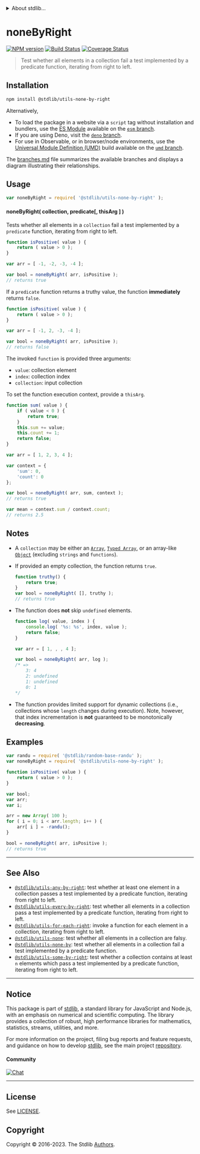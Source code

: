 <!--

@license Apache-2.0

Copyright (c) 2018 The Stdlib Authors.

Licensed under the Apache License, Version 2.0 (the "License");
you may not use this file except in compliance with the License.
You may obtain a copy of the License at

   http://www.apache.org/licenses/LICENSE-2.0

Unless required by applicable law or agreed to in writing, software
distributed under the License is distributed on an "AS IS" BASIS,
WITHOUT WARRANTIES OR CONDITIONS OF ANY KIND, either express or implied.
See the License for the specific language governing permissions and
limitations under the License.

-->


<details>
  <summary>
    About stdlib...
  </summary>
  <p>We believe in a future in which the web is a preferred environment for numerical computation. To help realize this future, we've built stdlib. stdlib is a standard library, with an emphasis on numerical and scientific computation, written in JavaScript (and C) for execution in browsers and in Node.js.</p>
  <p>The library is fully decomposable, being architected in such a way that you can swap out and mix and match APIs and functionality to cater to your exact preferences and use cases.</p>
  <p>When you use stdlib, you can be absolutely certain that you are using the most thorough, rigorous, well-written, studied, documented, tested, measured, and high-quality code out there.</p>
  <p>To join us in bringing numerical computing to the web, get started by checking us out on <a href="https://github.com/stdlib-js/stdlib">GitHub</a>, and please consider <a href="https://opencollective.com/stdlib">financially supporting stdlib</a>. We greatly appreciate your continued support!</p>
</details>

# noneByRight

[![NPM version][npm-image]][npm-url] [![Build Status][test-image]][test-url] [![Coverage Status][coverage-image]][coverage-url] <!-- [![dependencies][dependencies-image]][dependencies-url] -->

> Test whether all elements in a collection fail a test implemented by a predicate function, iterating from right to left.

<!-- Section to include introductory text. Make sure to keep an empty line after the intro `section` element and another before the `/section` close. -->

<section class="intro">

</section>

<!-- /.intro -->

<!-- Package usage documentation. -->

<section class="installation">

## Installation

```bash
npm install @stdlib/utils-none-by-right
```

Alternatively,

-   To load the package in a website via a `script` tag without installation and bundlers, use the [ES Module][es-module] available on the [`esm` branch][esm-url].
-   If you are using Deno, visit the [`deno` branch][deno-url].
-   For use in Observable, or in browser/node environments, use the [Universal Module Definition (UMD)][umd] build available on the [`umd` branch][umd-url].

The [branches.md][branches-url] file summarizes the available branches and displays a diagram illustrating their relationships.

</section>

<section class="usage">

## Usage

```javascript
var noneByRight = require( '@stdlib/utils-none-by-right' );
```

#### noneByRight( collection, predicate\[, thisArg ] )

Tests whether all elements in a `collection` fail a test implemented by a `predicate` function, iterating from right to left.

```javascript
function isPositive( value ) {
    return ( value > 0 );
}

var arr = [ -1, -2, -3, -4 ];

var bool = noneByRight( arr, isPositive );
// returns true
```

If a `predicate` function returns a truthy value, the function **immediately** returns `false`.

```javascript
function isPositive( value ) {
    return ( value > 0 );
}

var arr = [ -1, 2, -3, -4 ];

var bool = noneByRight( arr, isPositive );
// returns false
```

The invoked `function` is provided three arguments:

-   `value`: collection element
-   `index`: collection index
-   `collection`: input collection

To set the function execution context, provide a `thisArg`.

```javascript
function sum( value ) {
    if ( value < 0 ) {
        return true;
    }
    this.sum += value;
    this.count += 1;
    return false;
}

var arr = [ 1, 2, 3, 4 ];

var context = {
    'sum': 0,
    'count': 0
};

var bool = noneByRight( arr, sum, context );
// returns true

var mean = context.sum / context.count;
// returns 2.5
```

</section>

<!-- /.usage -->

<!-- Package usage notes. Make sure to keep an empty line after the `section` element and another before the `/section` close. -->

<section class="notes">

## Notes

-   A `collection` may be either an [`Array`][mdn-array], [`Typed Array`][mdn-typed-array], or an array-like [`Object`][mdn-object] (excluding `strings` and `functions`).

-   If provided an empty collection, the function returns `true`.

    ```javascript
    function truthy() {
        return true;
    }
    var bool = noneByRight( [], truthy );
    // returns true
    ```

-   The function does **not** skip `undefined` elements.

    <!-- eslint-disable no-sparse-arrays, stdlib/doctest-marker -->

    ```javascript
    function log( value, index ) {
        console.log( '%s: %s', index, value );
        return false;
    }

    var arr = [ 1, , , 4 ];

    var bool = noneByRight( arr, log );
    /* =>
        3: 4
        2: undefined
        1: undefined
        0: 1
    */
    ```

-   The function provides limited support for dynamic collections (i.e., collections whose `length` changes during execution). Note, however, that index incrementation is **not** guaranteed to be monotonically **decreasing**.

</section>

<!-- /.notes -->

<!-- Package usage examples. -->

<section class="examples">

## Examples

<!-- eslint no-undef: "error" -->

```javascript
var randu = require( '@stdlib/random-base-randu' );
var noneByRight = require( '@stdlib/utils-none-by-right' );

function isPositive( value ) {
    return ( value > 0 );
}

var bool;
var arr;
var i;

arr = new Array( 100 );
for ( i = 0; i < arr.length; i++ ) {
    arr[ i ] = -randu();
}

bool = noneByRight( arr, isPositive );
// returns true
```

</section>

<!-- /.examples -->

<!-- Section to include cited references. If references are included, add a horizontal rule *before* the section. Make sure to keep an empty line after the `section` element and another before the `/section` close. -->

<section class="references">

</section>

<!-- /.references -->

<!-- Section for related `stdlib` packages. Do not manually edit this section, as it is automatically populated. -->

<section class="related">

* * *

## See Also

-   <span class="package-name">[`@stdlib/utils-any-by-right`][@stdlib/utils/any-by-right]</span><span class="delimiter">: </span><span class="description">test whether at least one element in a collection passes a test implemented by a predicate function, iterating from right to left.</span>
-   <span class="package-name">[`@stdlib/utils-every-by-right`][@stdlib/utils/every-by-right]</span><span class="delimiter">: </span><span class="description">test whether all elements in a collection pass a test implemented by a predicate function, iterating from right to left.</span>
-   <span class="package-name">[`@stdlib/utils-for-each-right`][@stdlib/utils/for-each-right]</span><span class="delimiter">: </span><span class="description">invoke a function for each element in a collection, iterating from right to left.</span>
-   <span class="package-name">[`@stdlib/utils-none`][@stdlib/utils/none]</span><span class="delimiter">: </span><span class="description">test whether all elements in a collection are falsy.</span>
-   <span class="package-name">[`@stdlib/utils-none-by`][@stdlib/utils/none-by]</span><span class="delimiter">: </span><span class="description">test whether all elements in a collection fail a test implemented by a predicate function.</span>
-   <span class="package-name">[`@stdlib/utils-some-by-right`][@stdlib/utils/some-by-right]</span><span class="delimiter">: </span><span class="description">test whether a collection contains at least `n` elements which pass a test implemented by a predicate function, iterating from right to left.</span>

</section>

<!-- /.related -->

<!-- Section for all links. Make sure to keep an empty line after the `section` element and another before the `/section` close. -->


<section class="main-repo" >

* * *

## Notice

This package is part of [stdlib][stdlib], a standard library for JavaScript and Node.js, with an emphasis on numerical and scientific computing. The library provides a collection of robust, high performance libraries for mathematics, statistics, streams, utilities, and more.

For more information on the project, filing bug reports and feature requests, and guidance on how to develop [stdlib][stdlib], see the main project [repository][stdlib].

#### Community

[![Chat][chat-image]][chat-url]

---

## License

See [LICENSE][stdlib-license].


## Copyright

Copyright &copy; 2016-2023. The Stdlib [Authors][stdlib-authors].

</section>

<!-- /.stdlib -->

<!-- Section for all links. Make sure to keep an empty line after the `section` element and another before the `/section` close. -->

<section class="links">

[npm-image]: http://img.shields.io/npm/v/@stdlib/utils-none-by-right.svg
[npm-url]: https://npmjs.org/package/@stdlib/utils-none-by-right

[test-image]: https://github.com/stdlib-js/utils-none-by-right/actions/workflows/test.yml/badge.svg?branch=v0.1.0
[test-url]: https://github.com/stdlib-js/utils-none-by-right/actions/workflows/test.yml?query=branch:v0.1.0

[coverage-image]: https://img.shields.io/codecov/c/github/stdlib-js/utils-none-by-right/main.svg
[coverage-url]: https://codecov.io/github/stdlib-js/utils-none-by-right?branch=main

<!--

[dependencies-image]: https://img.shields.io/david/stdlib-js/utils-none-by-right.svg
[dependencies-url]: https://david-dm.org/stdlib-js/utils-none-by-right/main

-->

[chat-image]: https://img.shields.io/gitter/room/stdlib-js/stdlib.svg
[chat-url]: https://app.gitter.im/#/room/#stdlib-js_stdlib:gitter.im

[stdlib]: https://github.com/stdlib-js/stdlib

[stdlib-authors]: https://github.com/stdlib-js/stdlib/graphs/contributors

[umd]: https://github.com/umdjs/umd
[es-module]: https://developer.mozilla.org/en-US/docs/Web/JavaScript/Guide/Modules

[deno-url]: https://github.com/stdlib-js/utils-none-by-right/tree/deno
[umd-url]: https://github.com/stdlib-js/utils-none-by-right/tree/umd
[esm-url]: https://github.com/stdlib-js/utils-none-by-right/tree/esm
[branches-url]: https://github.com/stdlib-js/utils-none-by-right/blob/main/branches.md

[stdlib-license]: https://raw.githubusercontent.com/stdlib-js/utils-none-by-right/main/LICENSE

[mdn-array]: https://developer.mozilla.org/en-US/docs/Web/JavaScript/Reference/Global_Objects/Array

[mdn-typed-array]: https://developer.mozilla.org/en-US/docs/Web/JavaScript/Reference/Global_Objects/TypedArray

[mdn-object]: https://developer.mozilla.org/en-US/docs/Web/JavaScript/Reference/Global_Objects/Object

<!-- <related-links> -->

[@stdlib/utils/any-by-right]: https://github.com/stdlib-js/utils-any-by-right

[@stdlib/utils/every-by-right]: https://github.com/stdlib-js/utils-every-by-right

[@stdlib/utils/for-each-right]: https://github.com/stdlib-js/utils-for-each-right

[@stdlib/utils/none]: https://github.com/stdlib-js/utils-none

[@stdlib/utils/none-by]: https://github.com/stdlib-js/utils-none-by

[@stdlib/utils/some-by-right]: https://github.com/stdlib-js/utils-some-by-right

<!-- </related-links> -->

</section>

<!-- /.links -->
